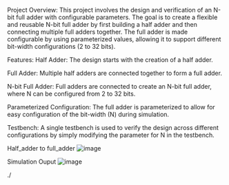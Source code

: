 Project Overview:
This project involves the design and verification of an N-bit full adder with configurable parameters. The goal is to create a flexible and reusable N-bit full adder by first building a half adder and then connecting multiple full adders together. The full adder is made configurable by using parameterized values, allowing it to support different bit-width configurations (2 to 32 bits).

Features:
Half Adder: The design starts with the creation of a half adder.

Full Adder: Multiple half adders are connected together to form a full adder.

N-bit Full Adder: Full adders are connected to create an N-bit full adder, where N can be configured from 2 to 32 bits.

Parameterized Configuration: The full adder is parameterized to allow for easy configuration of the bit-width (N) during simulation.

Testbench: A single testbench is used to verify the design across different configurations by simply modifying the parameter for N in the testbench.

Half_adder to full_adder 
![image](https://github.com/user-attachments/assets/94fa10de-11ae-45f8-ab30-166655da5a7b)

Simulation Ouput 
![image](https://github.com/user-attachments/assets/f97427ed-a4e9-440b-8b18-8f013f7ba1b9)

./



